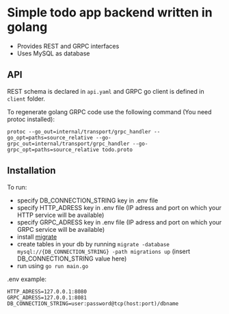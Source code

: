 # Simple todo app backend written in golang

- Provides REST and GRPC interfaces
- Uses MySQL as database

## API

REST schema is declared in `api.yaml` and GRPC go client is defined in `client` folder.

To regenerate golang GRPC code use the following command (You need protoc installed):

```
protoc --go_out=internal/transport/grpc_handler --go_opt=paths=source_relative --go-grpc_out=internal/transport/grpc_handler --go-grpc_opt=paths=source_relative todo.proto
```

## Installation

To run:

- specify DB_CONNECTION_STRING key in .env file
- specify HTTP_ADRESS key in .env file (IP adress and port on which your HTTP service will be available)
- specify GRPC_ADRESS key in .env file (IP adress and port on which your GRPC service will be available)
- install [migrate](https://github.com/golang-migrate/migrate)
- create tables in your db by running `migrate -database mysql://{DB_CONNECTION_STRING} -path migrations up` (insert DB_CONNECTION_STRING value here)
- run using `go run main.go`

.env example:

```
HTTP_ADRESS=127.0.0.1:8080
GRPC_ADRESS=127.0.0.1:8081
DB_CONNECTION_STRING=user:password@tcp(host:port)/dbname
```
